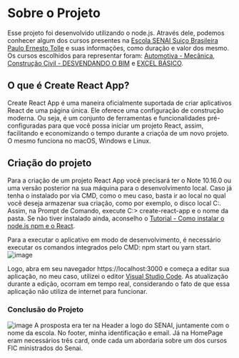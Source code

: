 # Sobre o Projeto
Esse projeto foi desenvolvido utilizando o node.js. Através dele, podemos conhecer algum dos cursos presentes na [Escola SENAI Suiço Brasileira Paulo Ernesto Tolle](https://suicobrasileira.sp.senai.br/) e suas informações, como duração e valor dos mesmo.
Os  cursos escolhidos para representar foram: [Automotiva - Mecânica](https://suicobrasileira.sp.senai.br/curso/78396/115/competencia-transversal-nocoes-basicas-de-mecanica-automotiva), [Construção Civil - DESVENDANDO O BIM](https://suicobrasileira.sp.senai.br/curso/90407/115/desvendando-o-bim) e [EXCEL BÁSICO](https://suicobrasileira.sp.senai.br/curso/92632/115/excel-basico). 


## O que é Create React App? 
Create React App é uma maneira oficialmente suportada de criar aplicativos React de uma página única. Ele oferece uma configuração de construção moderna. Ou seja, é um conjunto de ferramentas e funcionalidades pré-configuradas para que você possa iniciar um projeto React, assim, facilitando e economizando o tempo durante a criaçõa de um novo projeto. O mesmo funciona no macOS, Windows e Linux.


## Criação do projeto
Para a criação de um projeto React App você precisará ter o Note 10.16.0 ou uma versão posterior na sua máquina para o desenvolvimento local. 
Caso já tenha o instalado por via CMD, como o meu caso, basta ir ao local no qual você deseja armazenar sua criação, como por exemplo, o disco local C:. Assim, na Prompt de Comando, execute C:\> create-react-app e o nome da pasta.
Se não tiver instalado ainda, aconselho o [Tutorial - Como instalar o node.js npm e o React](https://github.com/facebook/create-react-app).


Para a executar o aplicativo em modo de desenvolvimento, é necessário executar os comandos integrados pelo CMD: npm start ou yarn start. 
![image](https://user-images.githubusercontent.com/72613980/111080036-5729e600-84db-11eb-9e9b-8f3e184e7bc7.png)

Logo, abra em seu navegador https://localhost:3000 e começa a editar sua aplicação, no meu caso, utilizei o editor [Visual Studio Code](https://code.visualstudio.com/). As atualização durante a edição, ocorram em tempo real, considerando o fato de que essa aplicação não utiliza de internet para funcionar.

### Conclusão do Projeto
![image](https://user-images.githubusercontent.com/72613980/111080294-8f7df400-84dc-11eb-9584-069976a685a7.png)
A prosposta era ter na Header a logo do SENAI, juntamente com o nome da escola. No footer, minha identificação e email. Já na HomePage eram necessários três card, onde cada um abordaria sobre um dos cursos FIC ministrados do Senai. 



